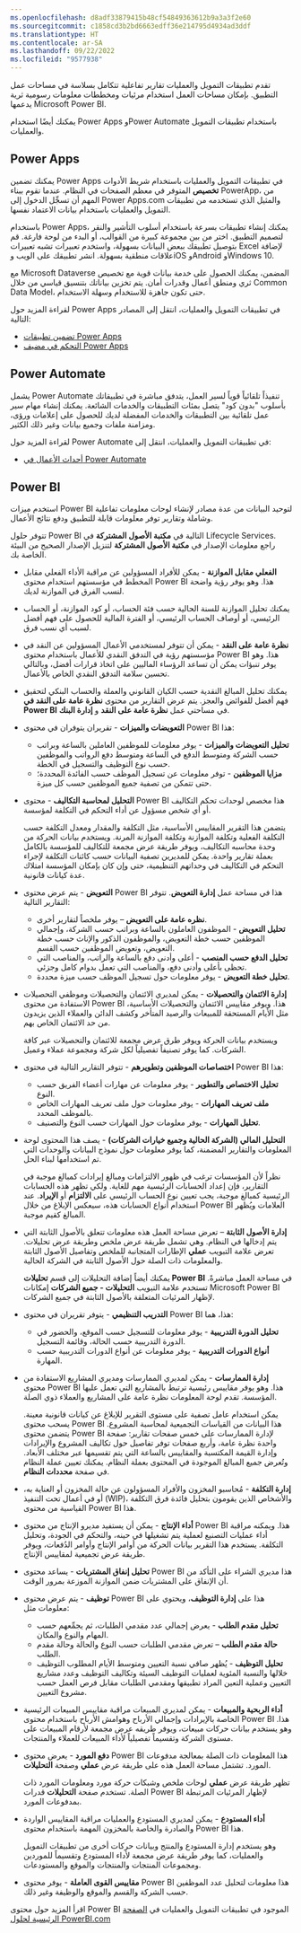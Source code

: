 ```yaml
---
ms.openlocfilehash: d8adf33879415b48cf54849363612b9a3a3f2e60
ms.sourcegitcommit: c1858cd3b2bd6663edff36e214795d4934ad3ddf
ms.translationtype: HT
ms.contentlocale: ar-SA
ms.lasthandoff: 09/22/2022
ms.locfileid: "9577938"
---
```

تقدم تطبيقات التمويل والعمليات تقارير تفاعلية تتكامل بسلاسة في مساحات عمل التطبيق. بإمكان مساحات العمل استخدام مرئيات ومخططات معلومات رسومية ثرية يدعمها Microsoft Power BI.

يمكنك أيضًا استخدام Power Apps وPower Automate باستخدام تطبيقات التمويل والعمليات.

## <a name="power-apps"></a>Power Apps

يمكنك تضمين Power Apps في تطبيقات التمويل والعمليات باستخدام شريط الأدوات **تخصيص** المتوفر في معظم الصفحات في النظام. عندما تقوم ببناء PowerApp، من المهم أن تسجِّل الدخول إلى Power Apps.com والمثيل الذي تستخدمه من تطبيقات التمويل والعمليات باستخدام بيانات الاعتماد نفسها.

باستخدام Power Apps، يمكنك إنشاء تطبيقات بسرعة باستخدام أسلوب التأشير والنقر لتصميم التطبيق. اختر من بين مجموعة كبيرة من القوالب، أو البدء من لوحة فارغة. قم بتوصيل تطبيقك ببعض البيانات بسهولة، واستخدم تعبيرات تشبه تعبيرات Excel لإضافة علاقات منطقية بسهولة. انشر تطبيقك على الويب وiOS وAndroid وWindows 10.

مع Microsoft Dataverse المضمن، يمكنك الحصول على خدمة بيانات قوية مع تخصيص ثري ومنطق أعمال وقدرات أمان. يتم تخزين بياناتك بتنسيق قياسي من خلال Common Data Model، حتى تكون جاهزة للاستخدام وسهلة الاستخدام.

لقراءة المزيد حول Power Apps في تطبيقات التمويل والعمليات، انتقل إلى المصادر التالية:

- [تضمين تطبيقات Power Apps](/dynamics365/fin-ops-core/fin-ops/get-started/embed-power-apps/?azure-portal=true)
- [التحكم في مضيف Power Apps](/dynamics365/fin-ops-core/dev-itpro/user-interface/powerapps-host-control/?azure-portal=true)

## <a name="power-automate"></a>Power Automate

يشمل Power Automate تنفيذاً تلقائياً قوياً لسير العمل، يتدفق مباشرة في تطبيقاتك بأسلوب "بدون كود" يتصل بمئات التطبيقات والخدمات الشائعة. يمكنك إنشاء مهام سير عمل تلقائية بين التطبيقات والخدمات المفضلة لديك للحصول على إعلامات ورؤى، ومزامنة ملفات وجميع بيانات وغير ذلك الكثير.

لقراءة المزيد حول Power Automate في تطبيقات التمويل والعمليات، انتقل إلى:

- [أحداث الأعمال في Power Automate](/dynamics365/fin-ops-core/dev-itpro/business-events/business-events-flow/?azure-portal=true)

## <a name="power-bi"></a>Power BI

استخدم ميزات Power BI لتوحيد البيانات من عدة مصادر لإنشاء لوحات معلومات تفاعلية وشاملة وتقارير توفر معلومات قابلة للتطبيق ودفع نتائج الأعمال.

تتوفر حلول Power BI التالية في **مكتبة الأصول المشتركة** في Lifecycle Services‎. راجع معلومات الإصدار في **مكتبة الأصول المشتركة** لتنزيل الإصدار الصحيح من البيئة الخاصة بك.

- **الفعلي مقابل الموازنة** - يمكن للأفراد المسؤولين عن مراقبة الأداء الفعلي مقابل المخطط في مؤسستهم استخدام محتوى Power BI هذا. وهو يوفر رؤية واضحة لنسب الفرق في الموازنة لديك.
- يمكنك تحليل الموازنة للسنة الحالية حسب فئة الحساب، أو كود الموازنة، أو الحساب الرئيسي، أو أوصاف الحساب الرئيسي، أو الفترة المالية للحصول على فهم أفضل لسبب أي نسب فرق.
- **نظرة عامة على النقد** - يمكن أن تتوفر لمستخدمي الأعمال المسؤولين عن النقد في مؤسستهم رؤية في التدفق النقدي للأعمال باستخدام محتوى Power BI هذا. وهو يوفر تنبؤات يمكن أن تساعد الرؤساء الماليين على اتخاذ قرارات أفضل، وبالتالي تحسين سلامة التدفق النقدي الخاص بالأعمال.
- يمكنك تحليل المبالغ النقدية حسب الكيان القانوني والعملة والحساب البنكي لتحقيق فهم أفضل للفوائض والعجز. يتم عرض التقارير من محتوى **نظرة عامة على النقد في Power BI** في مساحتي عمل **نظرة عامة على النقد** و **إدارة البنك**.
- **التعويضات والميزات** - تقريران يتوفران في محتوى Power BI هذا:
  - **تحليل التعويضات والميزات** - يوفر معلومات للموظفين العاملين بالساعة وبراتب حسب الشركة ومتوسط الدفع في الساعة ومتوسط دفع الرواتب والموظفين حسب نوع التوظيف والتسجيل في الخطة.
  - **مزايا الموظفين** - توفر معلومات عن تسجيل الموظف حسب الفائدة المحددة؛ حتى تتمكن من تصفية جميع الموظفين حسب كل ميزة.
- **التحليل لمحاسبة التكاليف** - محتوى Power BI هذا مخصص لوحدات تحكم التكاليف أو أي شخص مسؤول عن أداء التحكم في التكلفة لمؤسسة.

  يتضمن هذا التقرير المقاييس الأساسية، مثل التكلفة والمقدار ومعدل التكلفة حسب التكلفة الفعلية وتكلفة الموازنة وتكلفة الموازنة المرنة. ويستخدم بيانات الحركة من وحدة محاسبه التكاليف، ويوفر طريقة عرض مجمعة للتكاليف للمؤسسة بالكامل بعملة تقارير واحدة. يمكن للمديرين تصفية البيانات حسب كائنات التكلفة لإجراء التحكم في التكاليف في وحداتهم التنظيمية، حتى وإن كان بإمكان المؤسسة امتلاك عدة كيانات قانونية.
- **التعويض** - يتم عرض محتوى Power BI هذا في مساحة عمل **إدارة التعويض**. تتوفر التقارير التالية:
  - **نظره عامة على التعويض** – يوفر ملخصاً لتقارير أخرى.
  - **تحليل التعويض** - الموظفون العاملون بالساعة وبراتب حسب الشركة، وإجمالي الموظفين حسب خطة التعويض، والموظفون الذكور والإناث حسب خطة التعويض، وتعويض الموظفين حسب القسم.
  - **تحليل الدفع حسب المنصب** - أعلى وأدنى دفع بالساعة والراتب، والمناصب التي تحظى بأعلى وأدنى دفع، والمناصب التي تعمل بدوام كامل وجزئي.
  - **تحليل خطة التعويض** - يوفر معلومات حول تسجيل الموظف حسب ميزة محددة.
- **إدارة الائتمان والتحصيلات** - يمكن لمديري الائتمان والتحصيلات وموظفي التحصيلات الاستفادة من محتوى Power BI هذا. ويوفر مقاييس الائتمان والتحصيلات الأساسية، مثل الأيام المستحقة للمبيعات والرصيد المتأخر وكشف الدائن والعملاء الذين يزيدون من حد الائتمان الخاص بهم.

  ويستخدم بيانات الحركة ويوفر طرق عرض مجمعة للائتمان والتحصيلات عبر كافة الشركات. كما يوفر تصنيفاً تفصيلياً لكل شركة ومجموعة عملاء وعميل.
- **اختصاصات الموظفين وتطويرهم** - تتوفر التقارير التالية في محتوى Power BI هذا:
  - **تحليل الاختصاص والتطوير** - يوفر معلومات عن مهارات أعضاء الفريق حسب النوع.
  - **ملف تعريف المهارات** - يوفر معلومات حول ملف تعريف المهارات الخاص بالموظف المحدد.
  - **تحليل المهارات** - يوفر معلومات حول المهارات حسب النوع والتصنيف.
- **التحليل المالي (الشركة الحالية وجميع خيارات الشركات)** - يصف هذا المحتوى لوحة المعلومات والتقارير المضمنة، كما يوفر معلومات حول نموذج البيانات والوحدات التي تم استخدامها لبناء الحل.

  نظراً لأن المؤسسات ترغب في ظهور الالتزامات ومبالغ إيرادات كمبالغ موجبة في التقارير، فإن إعداد الحسابات الرئيسية مهم للغاية.
  ولكي تظهر هذه الحسابات الرئيسية كمبالغ موجبة، يجب تعيين نوع الحساب الرئيسي على **الالتزام** أو **الإيراد**. عند استخدام أنواع الحسابات هذه، سيعكس الإبلاغ من خلال Power BI العلامات ويُظهر المبالغ كقيم موجبة.
- **إدارة الأصول الثابتة** – تعرض مساحة العمل هذه معلومات تتعلق بالأصول الثابتة التي يتم إدخالها في النظام. وهي تشمل طريقة عرض ملخص وطريقة عرض تحليلات. تعرض علامة التبويب **عملي** الإطارات المتجانبة للملخص وتفاصيل الأصول الثابتة والمعلومات ذات الصلة حول الأصول الثابتة في الشركة الحالية.

  يمكنك أيضاً إضافة التحليلات إلى قسم **تحليلات Power BI** في مساحة العمل مباشرةً. تستخدم علامة التبويب **التحليلات - جميع الشركات** إمكانات Microsoft Power BI لإظهار المرئيات المتعلقة بالأصول الثابتة في جميع الشركات.
- **التدريب التنظيمي** - يتوفر تقريران في محتوى Power BI هذا، هما:
  - **تحليل الدورة التدريبية** - يوفر معلومات للتسجيل حسب الموقع، والحضور في الدورة التدريبية حسب الحالة، وقائمة التسجيل.
  - **أنواع الدورات التدريبية** - يوفر معلومات عن أنواع الدورات التدريبية حسب المهارة.
- **إدارة الممارسات** - يمكن لمديري الممارسات ومديري المشاريع الاستفادة من محتوى Power BI هذا. وهو يوفر مقاييس رئيسية ترتبط بالمشاريع التي تعمل عليها المؤسسة. تقدم لوحة المعلومات نظرة عامة على المشاريع والعملاء ذوي الصلة.

  يمكن استخدام عامل تصفية على مستوى التقرير للإبلاغ عن كيانات قانونية معينة. يسحب محتوى Power BI هذا البيانات من القياسات التجميعية لمحاسبة المشروع.
  يتضمن محتوى Power BI لإدارة الممارسات على خمس صفحات تقارير: صفحة واحدة نظرة عامة، وأربع صفحات توفر تفاصيل حول تكاليف المشروع والإيرادات وإدارة القيمة المكتسبة والمقاييس بالساعة التي يتم تقسيمها عبر مختلف الأبعاد.
  وتُعرض جميع المبالغ الموجودة في المحتوى بعملة النظام. يمكنك تعيين عملة النظام في صفحة **محددات النظام**.
- **إدارة التكلفة** - مُحاسبو المخزون والأفراد المسؤولون عن حالة المخزون أو العناية به، أو في أعمال تحت التنفيذ (WIP)، والأشخاص الذين يقومون بتحليل فائدة فرق التكلفة القياسية من محتوى Power BI هذا.
- **أداء الإنتاج** - يمكن أن يستفيد مديرو الإنتاج من محتوى Power BI هذا. ويمكنه مراقبة أداء عمليات التصنيع لعملية يتم تشغيلها في حينه، والتحكم في الجودة، وتحليل التكلفة. يستخدم هذا التقرير بيانات الحركة من أوامر الإنتاج وأوامر الدُفعات، ويوفر طريقة عرض تجميعية لمقاييس الإنتاج.
- **تحليل إنفاق المشتريات** - يساعد محتوى Power BI هذا مديري الشراء على التأكد من أن الإنفاق على المشتريات ضمن الموازنة الموزعة بمرور الوقت.
- **توظيف** - يتم عرض محتوى Power BI هذا على **إدارة التوظيف**، ويحتوي على معلومات مثل:
  - **تحليل مقدم الطلب** - يعرض إجمالي عدد مقدمي الطلبات، ثم يجمِّعهم حسب المهام والنوع والمكان.
  - **حالة مقدم الطلب** – تعرض مقدمي الطلبات حسب النوع والحالة وحالة مقدم الطلب.
  - **تحليل التوظيف** - يُظهر صافي نسبة التعيين ومتوسط الأيام المطلوب التوظيف خلالها والنسبة المئوية لعمليات التوظيف السيئة وتكاليف التوظيف وعدد مشاريع التعيين وعملية التعين المراد تطبيقها ومقدمي الطلبات مقابل فرص العمل حسب مشروع التعيين.
- **أداء الربحية والمبيعات** - يمكن لمديري المبيعات مراقبة مقاييس المبيعات الرئيسية الخاصة بالإيرادات وإجمالي الأرباح وهوامش الأرباح باستخدام محتوى Power BI هذا. وهو يستخدم بيانات حركات مبيعات، ويوفر طريقه عرض مجمعة لأرقام المبيعات على مستوى الشركة وتقسيماً تفصيلياً لأداء المبيعات للعملاء والمنتجات.
- **دفع المورد** - يعرض محتوى Power BI هذا المعلومات ذات الصلة بمعالجة مدفوعات المورد. تشتمل مساحة العمل هذه على طريقة عرض **عملي** وصفحة **التحليلات**.

  تظهر طريقة عرض **عملي** لوحات ملخص وشبكات حركة مورد ومعلومات المورد ذات الصلة. تستخدم صفحة **التحليلات** قدرات Power BI لإظهار المرئيات المرتبطة بمدفوعات المورد.
- **أداء المستودع** - يمكن لمديري المستودع والعمليات مراقبة المقاييس الواردة والصادرة والخاصة بالمخزون المهمة باستخدام محتوى Power BI هذا.

  وهو يستخدم إدارة المستودع والمنتج وبيانات حركات أخرى من تطبيقات التمويل والعمليات، كما يوفر طريقة عرض مجمعة لأداء المستودع وتقسيماً للموردين ومجموعات المنتجات والمنتجات والموقع والمستودعات.
- **مقاييس القوى العاملة** - يوفر محتوى Power BI هذا معلومات لتحليل عدد الموظفين حسب الشركة والقسم والموقع والوظيفة وغير ذلك.

اقرأ المزيد حول محتوى Power BI الموجود في تطبيقات التمويل والعمليات في [الصفحة الرئيسية لحلول PowerBI.com](/dynamics365/unified-operations/dev-itpro/analytics/power-bi-home-page?azure-portal=true&toc=/fin-and-ops/toc.json)
